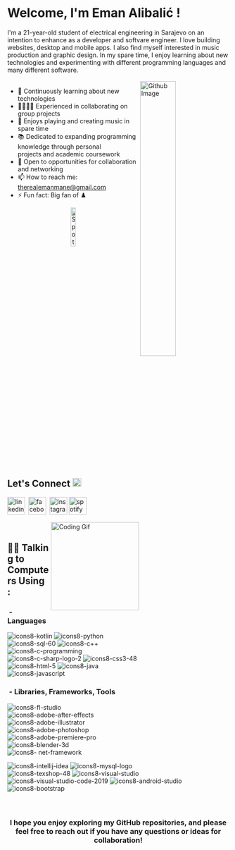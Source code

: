 <h1>
  Welcome, I'm Eman Alibalić !
</h1>




I'm a 21-year-old student of electrical engineering in Sarajevo on an intention to enhance as a developer and softvare engineer. I love building websites, desktop and mobile apps. I also find myself interested in music production and graphic design. In my spare time, I enjoy learning about new technologies and experimenting with different programming languages and many different software.<br /><br />
<img width="40%" align="right" alt="Github Image" src="https://user-images.githubusercontent.com/110246580/227376120-757bb583-c7a5-4aaa-8613-18caa9de981a.gif" />

- 🔬 Continuously learning about new technologies
- 👨‍👩‍👧‍👦 Experienced in collaborating on group projects
- 🎸 Enjoys playing and creating music in spare time
- 📚 Dedicated to expanding programming knowledge through personal<br /> projects and academic coursework
- 🤝 Open to opportunities for collaboration and networking
- 📫 How to reach me: [therealemanmane@gmail.com](mailto:therealemanmane@gmail.com)
- ⚡ Fun fact: Big fan of ♟️



<div align="center">
<a href="https://open.spotify.com/artist/6eHhY7ZhojI0Qx9odjij2R" target="_blank"><img src="https://user-images.githubusercontent.com/110246580/227376700-4f424ac4-5058-4b8d-92fe-d0eef803dafb.png" alt="Spotify" width="15%" height="15%" /></a></div>

## Let's Connect <img src="https://user-images.githubusercontent.com/110246580/227376202-3995d7c2-ab1d-475a-9f1d-92d73cd3d60f.svg" width=20 height=20 /> 

[<img src='https://user-images.githubusercontent.com/110246580/227376285-62c681a4-36ae-4023-abbd-b48ff24a440c.svg' alt='linkedin' height='40'>](https://www.linkedin.com/in/eman-alibali%C4%87-482139247)&nbsp;  [<img src='https://user-images.githubusercontent.com/110246580/227376279-cac9f19f-2e2c-407c-8590-1c019bbb4c26.svg' alt='facebook' height='40'>](https://www.facebook.com/profile.php?id=100007735907794)&nbsp;  [<img src='https://user-images.githubusercontent.com/110246580/227376282-4b407ef9-f5bb-4e76-8e3b-b2b7455501af.svg' alt='instagram' height='40'>](https://www.instagram.com/therealemanmane/)&nbsp;[<img src='https://user-images.githubusercontent.com/110246580/227376287-9bf7bf4d-3528-4152-8ed6-8e6b28842ced.svg' alt='spotify' height='40'>](https://open.spotify.com/artist/6eHhY7ZhojI0Qx9odjij2R)&nbsp; 

<img alt="Coding Gif" src="https://user-images.githubusercontent.com/110246580/227375972-a2d610e5-5605-4b94-bd20-ccbcf8020452.gif" height="200" align="right"/>&nbsp;
 <br/>

## 👨‍💻&nbsp;Talking to Computers Using :

### &nbsp;- Languages


![icons8-kotlin](https://user-images.githubusercontent.com/110246580/227375799-b4b77845-0f28-4e73-ad7a-0282a11317d1.svg)
![icons8-python](https://user-images.githubusercontent.com/110246580/227375801-45cc960e-2720-45e5-9a98-79fd7e7862d3.svg)
![icons8-sql-60](https://user-images.githubusercontent.com/110246580/227375803-8568457f-3821-4ac7-9cf9-5045b843e0de.png)
![icons8-c++](https://user-images.githubusercontent.com/110246580/227375804-bb6b861e-17fb-43a2-889b-4d24cf7fa256.svg)
![icons8-c-programming](https://user-images.githubusercontent.com/110246580/227375809-42868e3a-84d2-4b5a-a3d0-45e962acfc6e.svg)
![icons8-c-sharp-logo-2](https://user-images.githubusercontent.com/110246580/227375811-1b941131-55ba-41f4-8ee1-378a33215636.svg)
![icons8-css3-48](https://user-images.githubusercontent.com/110246580/227375813-0fee8fc8-ea8c-4451-98e6-89b90543d8a2.png)
![icons8-html-5](https://user-images.githubusercontent.com/110246580/227375815-e4e0857f-2ac7-4a73-8ac9-dc4953863b02.svg)
![icons8-java](https://user-images.githubusercontent.com/110246580/227375817-d051ef13-dbed-4058-9548-917961bd492d.svg)
![icons8-javascript](https://user-images.githubusercontent.com/110246580/227375819-5aed3bda-377d-4760-bc62-7d30304ca840.svg)




### &nbsp;- Libraries, Frameworks, Tools  

![icons8-fl-studio](https://user-images.githubusercontent.com/110246580/227375057-70059c94-a75d-4702-882f-25a11c26d08f.svg)
![icons8-adobe-after-effects](https://user-images.githubusercontent.com/110246580/227375059-184f7b41-18d3-4ecb-b8d4-1ed3cbcf8972.svg)
![icons8-adobe-illustrator](https://user-images.githubusercontent.com/110246580/227375060-55ee266d-e78e-4a33-8b87-7443155dc702.svg)
![icons8-adobe-photoshop](https://user-images.githubusercontent.com/110246580/227375063-5420cc6b-1a8a-4bae-b94d-b58fa60e8d39.svg)
![icons8-adobe-premiere-pro](https://user-images.githubusercontent.com/110246580/227375065-e9132a7d-9f4b-4ad7-8c38-59d6afb4578a.svg)
![icons8-blender-3d](https://user-images.githubusercontent.com/110246580/227375067-a4cc568f-1722-403b-ac2a-39c44fc2b663.svg)
![icons8- net-framework](https://user-images.githubusercontent.com/110246580/227375078-52a3048f-e845-434b-a69a-701b50d74cf4.svg)


![icons8-intellij-idea](https://user-images.githubusercontent.com/110246580/227374806-4bf0586e-eb82-4b25-b057-26ec6cd8d7e2.svg)
![icons8-mysql-logo](https://user-images.githubusercontent.com/110246580/227374807-1927b88f-a644-404f-9d67-72ec08ef7ac5.svg)
![icons8-texshop-48](https://user-images.githubusercontent.com/110246580/227374809-2e5cc95f-41d2-47aa-a373-1b6aec287f99.png)
![icons8-visual-studio](https://user-images.githubusercontent.com/110246580/227374812-d93e0092-7080-4ddf-83ea-5c8d27db1816.svg)
![icons8-visual-studio-code-2019](https://user-images.githubusercontent.com/110246580/227374815-aabb85f0-efed-42cb-ae5b-66b2dd37ee4f.svg)
![icons8-android-studio](https://user-images.githubusercontent.com/110246580/227374817-82f1a129-0e17-4430-8537-1d250651d00b.svg)
![icons8-bootstrap](https://user-images.githubusercontent.com/110246580/227374854-9e20f076-db1b-49b5-8807-6c9d1b88579b.svg)


### &nbsp;<p align="center">I hope you enjoy exploring my GitHub repositories, and please feel free to reach out if you have any questions or ideas for collaboration!

